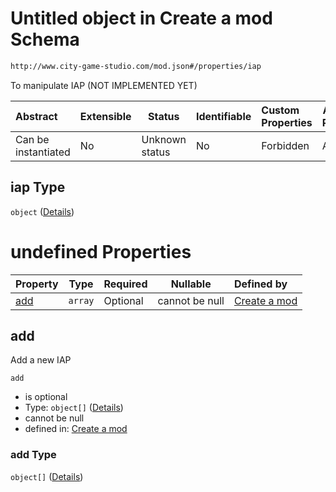 # Untitled object in Create a mod Schema

```txt
http://www.city-game-studio.com/mod.json#/properties/iap
```

To manipulate IAP (NOT IMPLEMENTED YET)


| Abstract            | Extensible | Status         | Identifiable | Custom Properties | Additional Properties | Access Restrictions | Defined In                                                                 |
| :------------------ | ---------- | -------------- | ------------ | :---------------- | --------------------- | ------------------- | -------------------------------------------------------------------------- |
| Can be instantiated | No         | Unknown status | No           | Forbidden         | Allowed               | none                | [generic.schema.json\*](../out/generic.schema.json "open original schema") |

## iap Type

`object` ([Details](generic-properties-iap.md))

# undefined Properties

| Property    | Type    | Required | Nullable       | Defined by                                                                                                                              |
| :---------- | ------- | -------- | -------------- | :-------------------------------------------------------------------------------------------------------------------------------------- |
| [add](#add) | `array` | Optional | cannot be null | [Create a mod](generic-properties-iap-properties-add.md "http&#x3A;//www.city-game-studio.com/mod.json#/properties/iap/properties/add") |

## add

Add a new IAP


`add`

-   is optional
-   Type: `object[]` ([Details](generic-properties-iap-properties-add-items.md))
-   cannot be null
-   defined in: [Create a mod](generic-properties-iap-properties-add.md "http&#x3A;//www.city-game-studio.com/mod.json#/properties/iap/properties/add")

### add Type

`object[]` ([Details](generic-properties-iap-properties-add-items.md))
